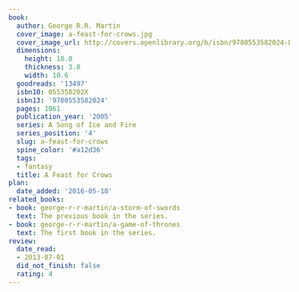 ```yaml
---
book:
  author: George R.R. Martin
  cover_image: a-feast-for-crows.jpg
  cover_image_url: http://covers.openlibrary.org/b/isbn/9780553582024-L.jpg
  dimensions:
    height: 18.0
    thickness: 3.8
    width: 10.6
  goodreads: '13497'
  isbn10: 055358202X
  isbn13: '9780553582024'
  pages: 1061
  publication_year: '2005'
  series: A Song of Ice and Fire
  series_position: '4'
  slug: a-feast-for-crows
  spine_color: '#a12d36'
  tags:
  - fantasy
  title: A Feast for Crows
plan:
  date_added: '2016-05-18'
related_books:
- book: george-r-r-martin/a-storm-of-swords
  text: The previous book in the series.
- book: george-r-r-martin/a-game-of-thrones
  text: The first book in the series.
review:
  date_read:
  - 2013-07-01
  did_not_finish: false
  rating: 4
---
```

